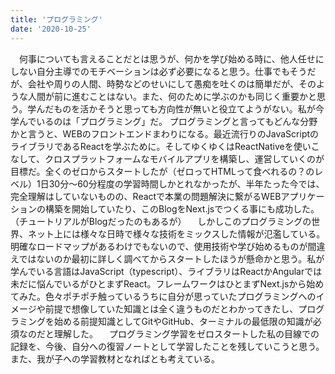 ```yaml
---
title: 'プログラミング'
date: '2020-10-25'
---
```


　何事についても言えることだとは思うが、何かを学び始める時に、他人任せにしない自分主導でのモチベーションは必ず必要になると思う。仕事でもそうだが、会社や周りの人間、時勢などのせいにして愚痴を吐くのは簡単だが、そのような人間が前に進むことはない。また、何のために学ぶのかも同じく重要かと思う。学んだものを活かそうと思っても方向性が無いと役立てようがない。私が今学んでいるのは「プログラミング」だ。  プログラミングと言ってもどんな分野かと言うと、WEBのフロントエンドまわりになる。最近流行りのJavaScriptのライブラリであるReactを学ぶために。そしてゆくゆくはReactNativeを使いこなして、クロスプラットフォームなモバイルアプリを構築し、運営していくのが目標だ。全くのゼロからスタートしたが（ゼロってHTMLって食べれるの？のレベル）1日30分〜60分程度の学習時間しかとれなかったが、半年たった今では、完全理解はしていないものの、Reactで本業の問題解決に繋がるWEBアプリケーションの構築を開始していたり、このBlogをNext.jsでつくる事にも成功した。（チュートリアルがBlogだったのもあるが）
　しかしこのプログラミングの世界、ネット上には様々な日時で様々な技術をミックスした情報が氾濫している。明確なロードマップがあるわけでもないので、使用技術や学び始めるものが間違えではないのか最初に詳しく調べてからスタートしたほうが懸命かと思う。私が学んでいる言語はJavaScript（typescript）、ライブラリはReactかAngularでは未だに悩んでいるがひとまずReact。フレームワークはひとまずNext.jsから始めてみた。色々ポチポチ触っているうちに自分が思っていたプログラミングへのイメージや前提で想像していた知識とは全く違うものだとわかってきたし、プログラミングを始める前提知識としてGitやGitHub、ターミナルの最低限の知識が必須なのだと理解した。
　プログラミング学習をゼロスタートした私の目線での記録を、今後、自分への復習ノートとして学習したことを残していこうと思う。また、我が子への学習教材となればとも考えている。
